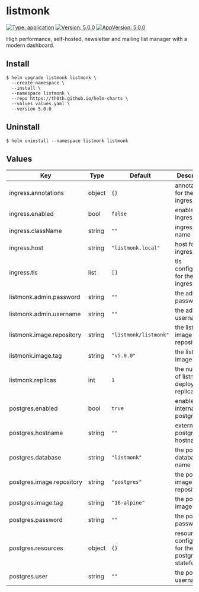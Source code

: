 # listmonk

[![Type: application](https://img.shields.io/badge/Type-application-informational?style=flat-square)](#)
[![Version: 5.0.0](https://img.shields.io/badge/Version-5.0.0-informational?style=flat-square)](#)
[![AppVersion: 5.0.0](https://img.shields.io/badge/AppVersion-5.0.0-informational?style=flat-square)](#)

High performance, self-hosted, newsletter and mailing list manager with a modern dashboard.

## Install

```shell
$ helm upgrade listmonk listmonk \
  --create-namespace \
  --install \
  --namespace listmonk \
  --repo https://th0th.github.io/helm-charts \
  --values values.yaml \
  --version 5.0.0
```

## Uninstall

```shell
$ helm uninstall --namespace listmonk listmonk
```

## Values

| Key                       | Type   | Default               | Description                                          |
|---------------------------|--------|-----------------------|------------------------------------------------------|
| ingress.annotations       | object | `{}`                  | annotations for the ingress                          |
| ingress.enabled           | bool   | `false`               | enable the ingress                                   |
| ingress.className         | string | `""`                  | ingress class name                                   |
| ingress.host              | string | `"listmonk.local"`    | host for the ingress                                 |
| ingress.tls               | list   | `[]`                  | tls configuration for the ingress                    |
| listmonk.admin.password   | string | `""`                  | the admin password                                   |
| listmonk.admin.username   | string | `""`                  | the admin username                                   |
| listmonk.image.repository | string | `"listmonk/listmonk"` | the listmonk image repository                        |
| listmonk.image.tag        | string | `"v5.0.0"`            | the listmonk image tag                               |
| listmonk.replicas         | int    | `1`                   | the number of listmonk deployment replicas           |
| postgres.enabled          | bool   | `true`                | enable internal postgres                             |
| postgres.hostname         | string | `""`                  | external postgres hostname                           |
| postgres.database         | string | `"listmonk"`          | the postgres database name                           |
| postgres.image.repository | string | `"postgres"`          | the postgres image repository                        |
| postgres.image.tag        | string | `"16-alpine"`         | the postgres image tag                               |
| postgres.password         | string | `""`                  | the postgres password                                |
| postgres.resources        | object | `{}`                  | resources configuration for the postgres statefulset |
| postgres.user             | string | `""`                  | the postgres username                                |
